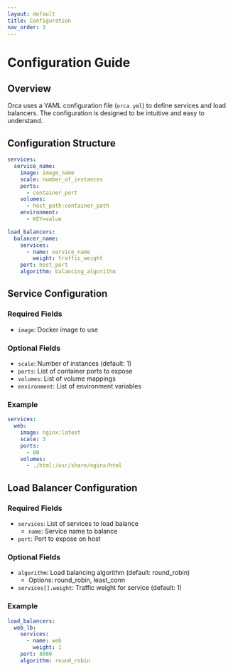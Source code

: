 ```yaml
---
layout: default
title: Configuration
nav_order: 3
---
```


# Configuration Guide

## Overview

Orca uses a YAML configuration file (`orca.yml`) to define services and load balancers. The configuration is designed to be intuitive and easy to understand.

## Configuration Structure

```yaml
services:
  service_name:
    image: image_name
    scale: number_of_instances
    ports:
      - container_port
    volumes:
      - host_path:container_path
    environment:
      - KEY=value

load_balancers:
  balancer_name:
    services:
      - name: service_name
        weight: traffic_weight
    port: host_port
    algorithm: balancing_algorithm
```

## Service Configuration

### Required Fields
- `image`: Docker image to use

### Optional Fields
- `scale`: Number of instances (default: 1)
- `ports`: List of container ports to expose
- `volumes`: List of volume mappings
- `environment`: List of environment variables

### Example
```yaml
services:
  web:
    image: nginx:latest
    scale: 3
    ports:
      - 80
    volumes:
      - ./html:/usr/share/nginx/html
```

## Load Balancer Configuration

### Required Fields
- `services`: List of services to load balance
  - `name`: Service name to balance
- `port`: Port to expose on host

### Optional Fields
- `algorithm`: Load balancing algorithm (default: round_robin)
  - Options: round_robin, least_conn
- `services[].weight`: Traffic weight for service (default: 1)

### Example
```yaml
load_balancers:
  web_lb:
    services:
      - name: web
        weight: 1
    port: 8080
    algorithm: round_robin
```

